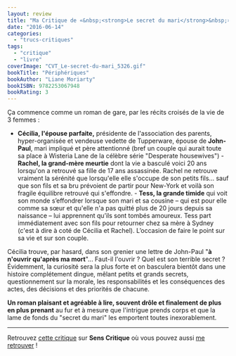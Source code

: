 ```yaml
---
layout: review
title: "Ma Critique de «&nbsp;<strong>Le secret du mari</strong>&nbsp;» de <em>Liane Moriarty</em>"
date: "2016-06-14"
categories: 
  - "trucs-critiques"
tags: 
  - "critique"
  - "livre"
coverImage: "CVT_Le-secret-du-mari_5326.gif"
bookTitle: "Périphériques"
bookAuthor: "Liane Moriarty"
bookISBN: 9782253067948  
bookRating: 3
---
```


Ça commence comme un roman de gare, par les récits croisés de la vie de 3 femmes :

- **Cécilia, l'épouse parfaite,** présidente de l'association des parents, hyper-organisée et vendeuse vedette de Tupperware, épouse de **John-Paul**, mari impliqué et père attentionné (bref un couple qui aurait toute sa place à Wisteria Lane de la célèbre série "Desperate housewives") - **Rachel, la grand-mère meurtie** dont la vie a basculé voici 20 ans lorsqu'on a retrouvé sa fille de 17 ans assassinée. Rachel ne retrouve vraiment la sérénité que lorsqu'elle elle s'occupe de son petits fils... sauf que son fils et sa bru prévoient de partir pour New-York et voilà son fragile équilibre retrouvé qui s'effondre. - **Tess, la grande timide** qui voit son monde s’effondrer lorsque son mari et sa cousine – qui est pour elle comme sa sœur et qu'elle n'a pas quitté plus de 20 jours depuis sa naissance – lui apprennent qu’ils sont tombés amoureux. Tess part immédiatement avec son fils pour retourner chez sa mère à Sydney (c'est à dire à coté de Cécilia et Rachel). L’occasion de faire le point sur sa vie et sur son couple.

Cécilia trouve, par hasard, dans son grenier une lettre de John-Paul "**à n'ouvrir qu'après ma mort**"... Faut-il l'ouvrir ? Quel est son terrible secret ? Évidemment, la curiosité sera la plus forte et on basculera bientôt dans une histoire complétement dingue, mêlant petits et grands secrets, questionnement sur la morale, les responsabilités et les conséquences des actes, des décisions et des priorités de chacune.

**Un roman plaisant et agréable à lire, souvent drôle et finalement de plus en plus prenant** au fur et à mesure que l'intrigue prends corps et que la lame de fonds du "secret du mari" les emportent toutes inexorablement.

* * *

Retrouvez [cette critique](http://www.senscritique.com/livre/Le_secret_du_mari/critique/97242848) sur **Sens Critique** où vous pouvez aussi [me retrouver](http://www.senscritique.com/Arnaud_Malon) !
